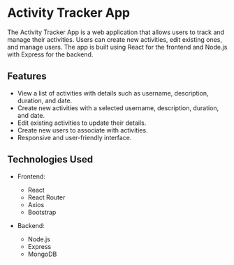 # Activity Tracker App

The Activity Tracker App is a web application that allows users to track and manage their activities. Users can create new activities, edit existing ones, and manage users. The app is built using React for the frontend and Node.js with Express for the backend.

## Features

- View a list of activities with details such as username, description, duration, and date.
- Create new activities with a selected username, description, duration, and date.
- Edit existing activities to update their details.
- Create new users to associate with activities.
- Responsive and user-friendly interface.

## Technologies Used

- Frontend:
  - React
  - React Router
  - Axios
  - Bootstrap

- Backend:
  - Node.js
  - Express
  - MongoDB 
